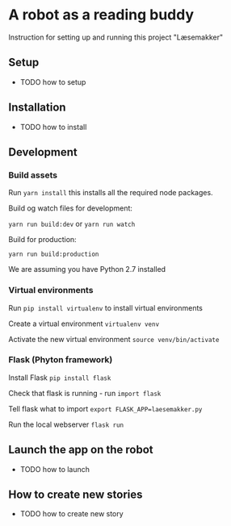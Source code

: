 # A robot as a reading buddy

Instruction for setting up and running this project "Læsemakker"

## Setup

- TODO how to setup

## Installation

- TODO how to install

## Development

### Build assets

Run `yarn install` this installs all the required node packages.

Build og watch files for development:

`yarn run build:dev` or `yarn run watch`

Build for production:

`yarn run build:production`

We are assuming you have Python 2.7 installed

### Virtual environments

Run `pip install virtualenv` to install virtual environments

Create a virtual environment `virtualenv venv`

Activate the new virtual environment `source venv/bin/activate`

### Flask (Phyton framework)

Install Flask `pip install flask`

Check that flask is running - run `import flask`

Tell flask what to import `export FLASK_APP=laesemakker.py`

Run the local webserver `flask run`

## Launch the app on the robot

- TODO how to launch

## How to create new stories

- TODO how to create new story
